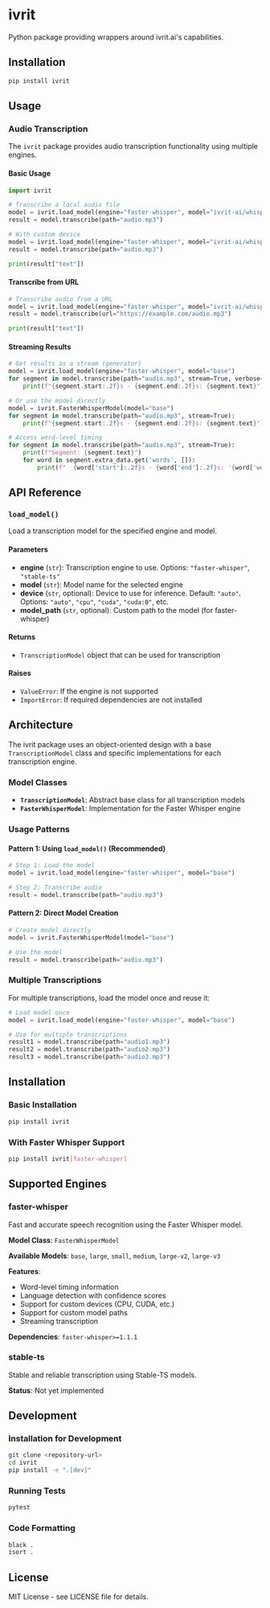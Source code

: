 # ivrit

Python package providing wrappers around ivrit.ai's capabilities.

## Installation

```bash
pip install ivrit
```

## Usage

### Audio Transcription

The `ivrit` package provides audio transcription functionality using multiple engines.

#### Basic Usage

```python
import ivrit

# Transcribe a local audio file
model = ivrit.load_model(engine="faster-whisper", model="ivrit-ai/whisper-large-v3-turbo-ct2")
result = model.transcribe(path="audio.mp3")

# With custom device
model = ivrit.load_model(engine="faster-whisper", model="ivrit-ai/whisper-large-v3-turbo-ct2", device="cpu")
result = model.transcribe(path="audio.mp3")

print(result["text"])
```

#### Transcribe from URL

```python
# Transcribe audio from a URL
model = ivrit.load_model(engine="faster-whisper", model="ivrit-ai/whisper-large-v3-turbo-ct2")
result = model.transcribe(url="https://example.com/audio.mp3")

print(result["text"])
```

#### Streaming Results

```python
# Get results as a stream (generator)
model = ivrit.load_model(engine="faster-whisper", model="base")
for segment in model.transcribe(path="audio.mp3", stream=True, verbose=True):
    print(f"{segment.start:.2f}s - {segment.end:.2f}s: {segment.text}")

# Or use the model directly
model = ivrit.FasterWhisperModel(model="base")
for segment in model.transcribe(path="audio.mp3", stream=True):
    print(f"{segment.start:.2f}s - {segment.end:.2f}s: {segment.text}")

# Access word-level timing
for segment in model.transcribe(path="audio.mp3", stream=True):
    print(f"Segment: {segment.text}")
    for word in segment.extra_data.get('words', []):
        print(f"  {word['start']:.2f}s - {word['end']:.2f}s: '{word['word']}'")
```

## API Reference

### `load_model()`

Load a transcription model for the specified engine and model.

#### Parameters

- **engine** (`str`): Transcription engine to use. Options: `"faster-whisper"`, `"stable-ts"`
- **model** (`str`): Model name for the selected engine
- **device** (`str`, optional): Device to use for inference. Default: `"auto"`. Options: `"auto"`, `"cpu"`, `"cuda"`, `"cuda:0"`, etc.
- **model_path** (`str`, optional): Custom path to the model (for faster-whisper)

#### Returns

- `TranscriptionModel` object that can be used for transcription

#### Raises

- `ValueError`: If the engine is not supported
- `ImportError`: If required dependencies are not installed



## Architecture

The ivrit package uses an object-oriented design with a base `TranscriptionModel` class and specific implementations for each transcription engine.

### Model Classes

- **`TranscriptionModel`**: Abstract base class for all transcription models
- **`FasterWhisperModel`**: Implementation for the Faster Whisper engine

### Usage Patterns

#### Pattern 1: Using `load_model()` (Recommended)
```python
# Step 1: Load the model
model = ivrit.load_model(engine="faster-whisper", model="base")

# Step 2: Transcribe audio
result = model.transcribe(path="audio.mp3")
```

#### Pattern 2: Direct Model Creation
```python
# Create model directly
model = ivrit.FasterWhisperModel(model="base")

# Use the model
result = model.transcribe(path="audio.mp3")
```

### Multiple Transcriptions
For multiple transcriptions, load the model once and reuse it:
```python
# Load model once
model = ivrit.load_model(engine="faster-whisper", model="base")

# Use for multiple transcriptions
result1 = model.transcribe(path="audio1.mp3")
result2 = model.transcribe(path="audio2.mp3")
result3 = model.transcribe(path="audio3.mp3")
```

## Installation

### Basic Installation
```bash
pip install ivrit
```

### With Faster Whisper Support
```bash
pip install ivrit[faster-whisper]
```

## Supported Engines

### faster-whisper
Fast and accurate speech recognition using the Faster Whisper model.

**Model Class**: `FasterWhisperModel`

**Available Models**: `base`, `large`, `small`, `medium`, `large-v2`, `large-v3`

**Features**:
- Word-level timing information
- Language detection with confidence scores
- Support for custom devices (CPU, CUDA, etc.)
- Support for custom model paths
- Streaming transcription

**Dependencies**: `faster-whisper>=1.1.1`

### stable-ts
Stable and reliable transcription using Stable-TS models.

**Status**: Not yet implemented

## Development

### Installation for Development

```bash
git clone <repository-url>
cd ivrit
pip install -e ".[dev]"
```

### Running Tests

```bash
pytest
```

### Code Formatting

```bash
black .
isort .
```

## License

MIT License - see LICENSE file for details. 